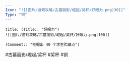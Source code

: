 ```yaml
---
Icon: "![[图片/游戏攻略/古墓丽影/崛起/奖杯/好眼力.png|30]]"
Type: "铜"
---
```

```ad-common-bronze-trophy
title: (Title:: "好眼力")
![[图片/游戏攻略/古墓丽影/崛起/奖杯/好眼力.png|100]]

(Comment:: "挖掘出 40 个求生贮藏点")
```

#古墓丽影/崛起/奖杯 #奖杯 #铜
